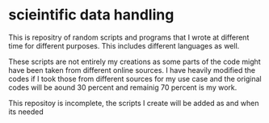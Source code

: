 # scieintific data handling

This is repositry of random scripts and programs that I wrote at different time for different purposes. This includes different languages as well.

These scripts are not entirely my creations as some parts of the code might have been taken from different online sources. I have heavily modified the codes if I took those from different sources for my use case and the original codes will be aound 30 percent and remainig 70 percent is my work.

This repositoy is incomplete, the scripts I create will be added as and when its needed
